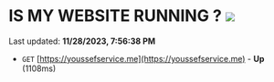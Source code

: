 # IS MY WEBSITE RUNNING ? [![](https://img.shields.io/static/v1?label=Sponsor&message=%E2%9D%A4&logo=GitHub&color=%23fe8e86)](https://github.com/sponsors/<username>)

Last updated: **11/28/2023, 7:56:38 PM**

- `GET` [https://youssefservice.me](https://youssefservice.me) - **Up** (1108ms)

